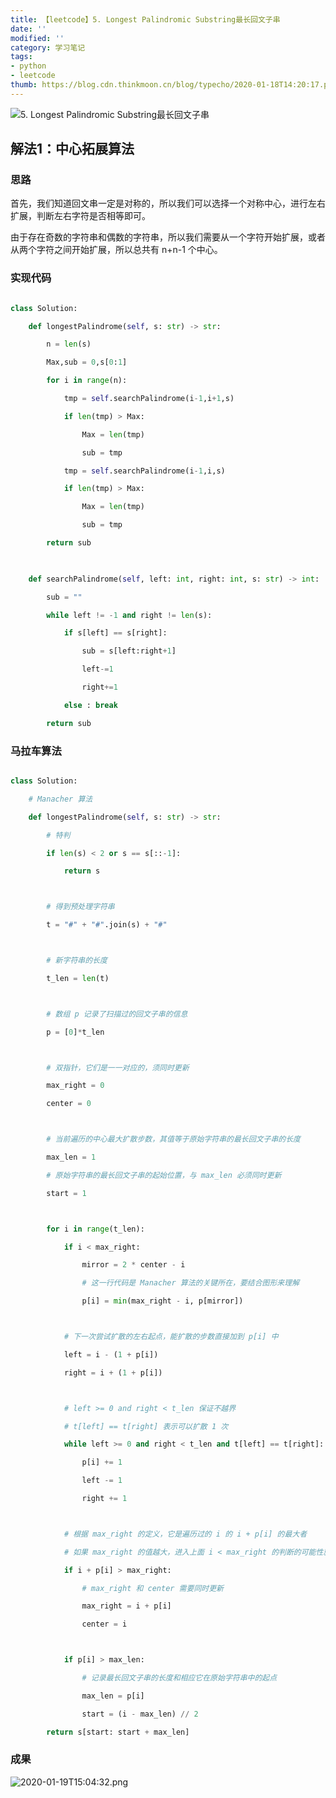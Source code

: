 ```yaml
---
title: 【leetcode】5. Longest Palindromic Substring最长回文子串
date: ''
modified: ''
category: 学习笔记
tags:
- python
- leetcode
thumb: https://blog.cdn.thinkmoon.cn/blog/typecho/2020-01-18T14:20:17.png
---
```


![5. Longest Palindromic Substring最长回文子串][1]
## 解法1：中心拓展算法
### 思路
首先，我们知道回文串一定是对称的，所以我们可以选择一个对称中心，进行左右扩展，判断左右字符是否相等即可。
由于存在奇数的字符串和偶数的字符串，所以我们需要从一个字符开始扩展，或者从两个字符之间开始扩展，所以总共有 n+n-1 个中心。
### 实现代码
```python
class Solution:
    def longestPalindrome(self, s: str) -> str:
        n = len(s)
        Max,sub = 0,s[0:1]
        for i in range(n):
            tmp = self.searchPalindrome(i-1,i+1,s)
            if len(tmp) > Max:
                Max = len(tmp)
                sub = tmp
            tmp = self.searchPalindrome(i-1,i,s)
            if len(tmp) > Max:
                Max = len(tmp)
                sub = tmp    
        return sub
    
    def searchPalindrome(self, left: int, right: int, s: str) -> int:
        sub = ""
        while left != -1 and right != len(s):
            if s[left] == s[right]:
                sub = s[left:right+1]
                left-=1
                right+=1
            else : break
        return sub
```

### 马拉车算法
```python
class Solution:
    # Manacher 算法
    def longestPalindrome(self, s: str) -> str:
        # 特判 
        if len(s) < 2 or s == s[::-1]:
            return s

        # 得到预处理字符串
        t = "#" + "#".join(s) + "#"

        # 新字符串的长度
        t_len = len(t)

        # 数组 p 记录了扫描过的回文子串的信息
        p = [0]*t_len

        # 双指针，它们是一一对应的，须同时更新
        max_right = 0
        center = 0

        # 当前遍历的中心最大扩散步数，其值等于原始字符串的最长回文子串的长度
        max_len = 1
        # 原始字符串的最长回文子串的起始位置，与 max_len 必须同时更新
        start = 1

        for i in range(t_len):
            if i < max_right:
                mirror = 2 * center - i
                # 这一行代码是 Manacher 算法的关键所在，要结合图形来理解
                p[i] = min(max_right - i, p[mirror])

            # 下一次尝试扩散的左右起点，能扩散的步数直接加到 p[i] 中
            left = i - (1 + p[i])
            right = i + (1 + p[i])

            # left >= 0 and right < t_len 保证不越界
            # t[left] == t[right] 表示可以扩散 1 次
            while left >= 0 and right < t_len and t[left] == t[right]:
                p[i] += 1
                left -= 1
                right += 1

            # 根据 max_right 的定义，它是遍历过的 i 的 i + p[i] 的最大者
            # 如果 max_right 的值越大，进入上面 i < max_right 的判断的可能性就越大，这样就可以重复利用之前判断过的回文信息了
            if i + p[i] > max_right:
                # max_right 和 center 需要同时更新
                max_right = i + p[i]
                center = i

            if p[i] > max_len:
                # 记录最长回文子串的长度和相应它在原始字符串中的起点
                max_len = p[i]
                start = (i - max_len) // 2
        return s[start: start + max_len]
```
### 成果
![2020-01-19T15:04:32.png][2]


  [1]: https://blog.cdn.thinkmoon.cn/blog/typecho/2020-01-18T14:20:17.png
  [2]: https://blog.cdn.thinkmoon.cn/blog/typecho/2020-01-19T15:04:32.png